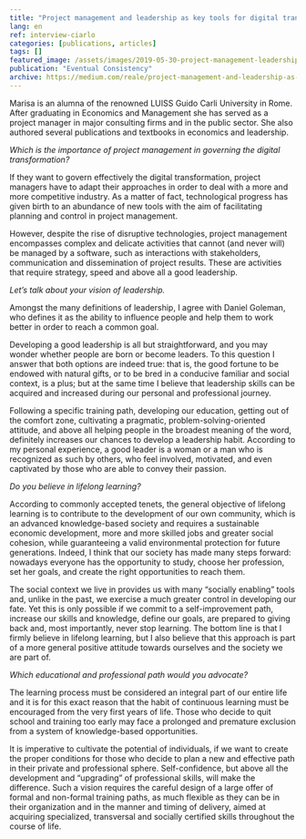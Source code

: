```yaml
---
title: "Project management and leadership as key tools for digital transformation. Interview with Marisa Ciarlo"
lang: en
ref: interview-ciarlo
categories: [publications, articles]
tags: []
featured_image: /assets/images/2019-05-30-project-management-leadership-digital-transformation-interview-ciarlo.jpg
publication: "Eventual Consistency"
archive: https://medium.com/reale/project-management-and-leadership-as-key-tools-for-digital-transformation-1668b45fa67a
---
```


Marisa is an alumna of the renowned LUISS Guido Carli University in Rome. After graduating in Economics and Management she has served as a project manager in major consulting firms and in the public sector. She also authored several publications and textbooks in economics and leadership.

*Which is the importance of project management in governing the digital transformation?*

If they want to govern effectively the digital transformation, project managers have to adapt their approaches in order to deal with a more and more competitive industry. As a matter of fact, technological progress has given birth to an abundance of new tools with the aim of facilitating planning and control in project management.

However, despite the rise of disruptive technologies, project management encompasses complex and delicate activities that cannot (and never will) be managed by a software, such as interactions with stakeholders, communication and dissemination of project results. These are activities that require strategy, speed and above all a good leadership.

*Let’s talk about your vision of leadership.*

Amongst the many definitions of leadership, I agree with Daniel Goleman, who defines it as the ability to influence people and help them to work better in order to reach a common goal.

Developing a good leadership is all but straightforward, and you may wonder whether people are born or become leaders. To this question I answer that both options are indeed true: that is, the good fortune to be endowed with natural gifts, or to be bred in a conducive familiar and social context, is a plus; but at the same time I believe that leadership skills can be acquired and increased during our personal and professional journey.

Following a specific training path, developing our education, getting out of the comfort zone, cultivating a pragmatic, problem-solving-oriented attitude, and above all helping people in the broadest meaning of the word, definitely increases our chances to develop a leadership habit. According to my personal experience, a good leader is a woman or a man who is recognized as such by others, who feel involved, motivated, and even captivated by those who are able to convey their passion.

*Do you believe in lifelong learning?*

According to commonly accepted tenets, the general objective of lifelong learning is to contribute to the development of our own community, which is an advanced knowledge-based society and requires a sustainable economic development, more and more skilled jobs and greater social cohesion, while guaranteeing a valid environmental protection for future generations. Indeed, I think that our society has made many steps forward: nowadays everyone has the opportunity to study, choose her profession, set her goals, and create the right opportunities to reach them.

The social context we live in provides us with many “socially enabling” tools and, unlike in the past, we exercise a much greater control in developing our fate. Yet this is only possible if we commit to a self-improvement path, increase our skills and knowledge, define our goals, are prepared to giving back and, most importantly, never stop learning. The bottom line is that I firmly believe in lifelong learning, but I also believe that this approach is part of a more general positive attitude towards ourselves and the society we are part of.

*Which educational and professional path would you advocate?*

The learning process must be considered an integral part of our entire life and it is for this exact reason that the habit of continuous learning must be encouraged from the very first years of life. Those who decide to quit school and training too early may face a prolonged and premature exclusion from a system of knowledge-based opportunities.

It is imperative to cultivate the potential of individuals, if we want to create the proper conditions for those who decide to plan a new and effective path in their private and professional sphere. Self-confidence, but above all the development and “upgrading” of professional skills, will make the difference.
Such a vision requires the careful design of a large offer of formal and non-formal training paths, as much flexible as they can be in their organization and in the manner and timing of delivery, aimed at acquiring specialized, transversal and socially certified skills throughout the course of life.

